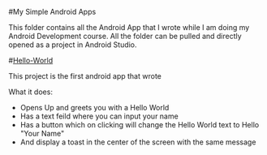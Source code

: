 #My Simple Android Apps

This folder contains all the Android App that I wrote while I am doing my Android Development course.
All the folder can be pulled and directly opened as a project in Android Studio.

#<a href="https://github.com/GreenJoey/My-Simple-Programs/tree/master/Java/Android/HelloWorld">Hello-World</a>

This project is the first android app that wrote

What it does:
<ul>
<li>Opens Up and greets you with a Hello World</li>
<li>Has a text feild where you can input your name</li>
<li>Has a button which on clicking will change the Hello World text to Hello "Your Name"</li> 
<li>And display a toast in the center of the screen with the same message</li>


